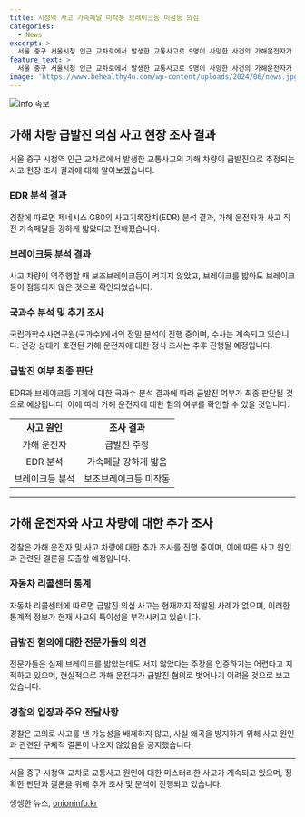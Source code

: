 ```yaml
---
title: 시청역 사고 가속페달 미작동 브레이크등 미점등 의심
categories:
  - News
excerpt: >
  서울 중구 서울시청 인근 교차로에서 발생한 교통사고로 9명이 사망한 사건의 가해운전자가 급발진을 주장하고 있지만, 경찰의 조사 결과와 EDR 분석에 따르면 사고 직전 차량의 가속페달을 강하게 밟았다는 사실이 밝혀졌다. 또한 브레이크등이 켜지지 않았던 점 등을 통해 급발진 주장이 의심받고 있으며, 국립과학수사연구원의 분석 결과를 기다리고 있는 상황이다. 사고 전 호텔 출발부터 사고까지의 차량 블랙박스 정보 역시 중요한 수사 자료로 살펴지고 있다.
feature_text: >
  서울 중구 서울시청 인근 교차로에서 발생한 교통사고로 9명이 사망한 사건의 가해운전자가 급발진을 주장하고 있지만, 경찰의 조사 결과와 EDR 분석에 따르면 사고 직전 차량의 가속페달을 강하게 밟았다는 사실이 밝혀졌다. 또한 브레이크등이 켜지지 않았던 점 등을 통해 급발진 주장이 의심받고 있으며, 국립과학수사연구원의 분석 결과를 기다리고 있는 상황이다. 사고 전 호텔 출발부터 사고까지의 차량 블랙박스 정보 역시 중요한 수사 자료로 살펴지고 있다.
image: 'https://www.behealthy4u.com/wp-content/uploads/2024/06/news.jpg'
---
```


<p><img src="https://www.behealthy4u.com/wp-content/uploads/2024/06/news.jpg" alt="info 속보" /></p>

<h2 data-ke-size="size26">가해 차량 급발진 의심 사고 현장 조사 결과</h2>

<p data-ke-size="size16">서울 중구 시청역 인근 교차로에서 발생한 교통사고의 가해 차량이 급발진으로 추정되는 사고 현장 조사 결과에 대해 알아보겠습니다.</p>

<h3 data-ke-size="size24">EDR 분석 결과</h3>

<p data-ke-size="size16">경찰에 따르면 제네시스 G80의 사고기록장치(EDR) 분석 결과, 가해 운전자가 사고 직전 가속페달을 강하게 밟았다고 전해졌습니다.</p>

<h3 data-ke-size="size24">브레이크등 분석 결과</h3>

<p data-ke-size="size16">사고 차량이 역주행할 때 보조브레이크등이 켜지지 않았고, 브레이크를 밟아도 브레이크등이 점등되지 않은 것으로 확인되었습니다.</p>

<h3 data-ke-size="size24">국과수 분석 및 추가 조사</h3>

<p data-ke-size="size16">국립과학수사연구원(국과수)에서의 정밀 분석이 진행 중이며, 수사는 계속되고 있습니다. 건강 상태가 호전된 가해 운전자에 대한 정식 조사는 추후 진행될 예정입니다.</p>

<h3 data-ke-size="size24">급발진 여부 최종 판단</h3>

<p data-ke-size="size16">EDR과 브레이크등 기계에 대한 국과수 분석 결과에 따라 급발진 여부가 최종 판단될 것으로 예상됩니다. 이에 따라 가해 운전자에 대한 혐의 여부를 확인할 수 있을 것입니다.</p>

<table>
    <tr>
        <td style="text-align: center; height: 17px;"><b>사고 원인</b></td>
        <td style="text-align: center; height: 17px;"><b>조사 결과</b></td>
    </tr>
    <tr>
        <td style="text-align: center; height: 17px;">가해 운전자</td>
        <td style="text-align: center; height: 17px;">급발진 주장</td>
    </tr>
    <tr>
        <td style="text-align: center; height: 17px;">EDR 분석</td>
        <td style="text-align: center; height: 17px;">가속페달 강하게 밟음</td>
    </tr>
    <tr>
        <td style="text-align: center; height: 17px;">브레이크등 분석</td>
        <td style="text-align: center; height: 17px;">보조브레이크등 미작동</td>
    </tr>
</table>

<hr>

<h2 data-ke-size="size26">가해 운전자와 사고 차량에 대한 추가 조사</h2>

<p data-ke-size="size16">경찰은 가해 운전자 및 사고 차량에 대한 추가 조사를 진행 중이며, 이에 따른 사고 원인과 관련된 결론을 도출할 예정입니다.</p>

<h3 data-ke-size="size24">자동차 리콜센터 통계</h3>

<p data-ke-size="size16">자동차 리콜센터에 따르면 급발진 의심 사고는 현재까지 적발된 사례가 없으며, 이러한 통계적 정보가 현재 사고의 특이성을 부각시키고 있습니다.</p>

<h3 data-ke-size="size24">급발진 혐의에 대한 전문가들의 의견</h3>

<p data-ke-size="size16">전문가들은 실제 브레이크를 밟았는데도 서지 않았다는 주장을 입증하기는 어렵다고 지적하고 있으며, 현실적으로 가해 운전자가 급발진 혐의로 벗어나기 어려울 것으로 보고 있습니다.</p>

<h3 data-ke-size="size24">경찰의 입장과 주요 전달사항</h3>

<p data-ke-size="size16">경찰은 고의로 사고를 낸 가능성을 배제하지 않고, 사실 왜곡을 방지하기 위해 사고 원인과 관련된 구체적 결론이 나오지 않았음을 공지했습니다.</p>

<hr>

<p data-ke-size="size16">서울 중구 시청역 교차로 교통사고 원인에 대한 미스터리한 사고가 계속되고 있으며, 정확한 판단과 결론을 위해 추가 조사 및 분석이 진행되고 있습니다.</p>
생생한 뉴스, <a href="https://onioninfo.kr" rel="dofollow">onioninfo.kr</a>



